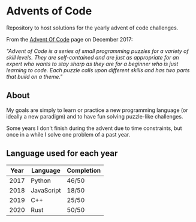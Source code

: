# Advents of Code

Repository to host solutions for the yearly advent of code challenges.

From the [Advent Of Code](https://adventofcode.com/about) page on December 2017:

*"Advent of Code is a series of small programming puzzles for a variety of skill levels. They are self-contained and are just as appropriate for an expert who wants to stay sharp as they are for a beginner who is just learning to code. Each puzzle calls upon different skills and has two parts that build on a theme."*

## About

My goals are simply to learn or practice a new programming language (or ideally a new paradigm) and to have fun solving puzzle-like challenges. 

Some years I don't finish during the advent due to time constraints, but once in a while I solve one problem of a past year.

## Language used for each year

| Year | Language   | Completion |
| ---- | ---------- | ---------- |
| 2017 | Python     | 46/50      |
| 2018 | JavaScript | 18/50      |
| 2019 | C++        | 25/50      |
| 2020 | Rust       | 50/50      |
